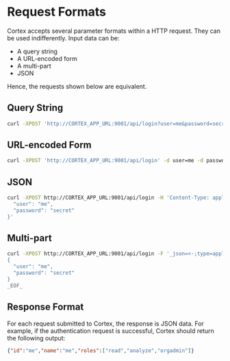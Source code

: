 # Request Formats

Cortex accepts several parameter formats within a HTTP request. They can be used indifferently. Input data can be:

- A query string
- A URL-encoded form
- A multi-part
- JSON

Hence, the requests shown below are equivalent.

## Query String

```bash
curl -XPOST 'http://CORTEX_APP_URL:9001/api/login?user=me&password=secret'
```

## URL-encoded Form

```bash
curl -XPOST 'http://CORTEX_APP_URL:9001/api/login' -d user=me -d password=secret
```

## JSON

```bash
curl -XPOST http://CORTEX_APP_URL:9001/api/login -H 'Content-Type: application/json' -d '{
  "user": "me",
  "password": "secret"
}'
```

## Multi-part

```bash
curl -XPOST http://CORTEX_APP_URL:9001/api/login -F '_json=<-;type=application/json' << _EOF_
{
  "user": "me",
  "password": "secret"
}
_EOF_
```

## Response Format

For each request submitted to Cortex, the response is JSON data. For example, if the authentication request is successful, Cortex should return the following output:


```json
{"id":"me","name":"me","roles":["read","analyze","orgadmin"]}
```
